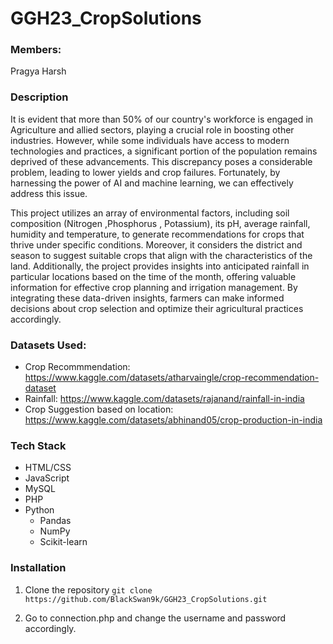 # GGH23_CropSolutions

### Members:
Pragya Harsh

### Description
It is evident that more than 50% of our country's workforce is engaged in Agriculture and allied sectors, playing a
crucial role in boosting other industries. However, while some individuals have access to modern technologies and
practices, a significant portion of the population remains deprived of these advancements. This discrepancy poses
a considerable problem, leading to lower yields and crop failures. Fortunately, by harnessing the power of AI and
machine learning, we can effectively address this issue.


This project utilizes an array of environmental factors, including soil composition (Nitrogen ,Phosphorus , Potassium), its pH, 
average rainfall, humidity and temperature, to generate recommendations for crops that thrive under specific conditions. 
Moreover, it considers the district and season to suggest suitable crops that align with the characteristics of the land. 
Additionally, the project provides insights into anticipated rainfall in particular locations based on the time of the month, 
offering valuable information for effective crop planning and irrigation management. 
By integrating these data-driven insights, farmers can make informed decisions about crop selection and optimize their agricultural practices accordingly.

### Datasets Used:
- Crop Recommmendation: https://www.kaggle.com/datasets/atharvaingle/crop-recommendation-dataset
- Rainfall: https://www.kaggle.com/datasets/rajanand/rainfall-in-india
- Crop Suggestion based on location: https://www.kaggle.com/datasets/abhinand05/crop-production-in-india

### Tech Stack
- HTML/CSS
- JavaScript
- MySQL
- PHP
- Python
  - Pandas
  - NumPy
  - Scikit-learn

### Installation
1. Clone the repository
``` git clone https://github.com/BlackSwan9k/GGH23_CropSolutions.git ```

2. Go to connection.php and change the username and password accordingly.


